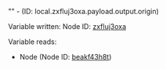 "" - (ID: local.zxfluj3oxa.payload.output.origin)

Variable written:
Node ID: [zxfluj3oxa](../nodes/zxfluj3oxa.md)

Variable reads:
* Node (Node ID: [beakf43h8t](../nodes/beakf43h8t.md))
